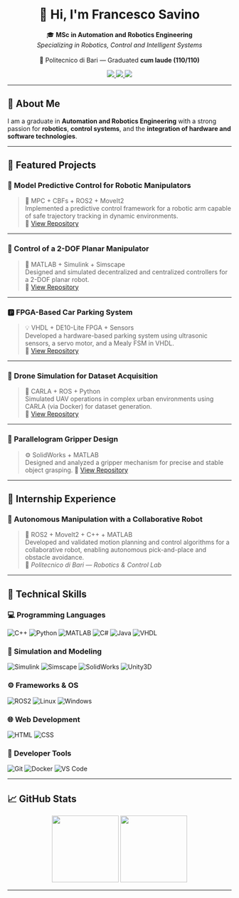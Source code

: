 <!-- HEADER -->
<h1 align="center">👋 Hi, I'm <b>Francesco Savino</b></h1>

<p align="center">
  🎓 <b>MSc in Automation and Robotics Engineering</b> <br>
  <i>Specializing in Robotics, Control and Intelligent Systems</i> <br><br>
  📍 Politecnico di Bari — Graduated <b>cum laude (110/110)</b>  
</p>

<p align="center">
  <a href="https://www.linkedin.com/in/francesco-savino-automation/" target="_blank">
    <img src="https://img.shields.io/badge/LinkedIn-Francesco%20Savino-blue?style=flat-square&logo=linkedin">
  </a>
  <a href="mailto:francescosavino80@gmail.com">
    <img src="https://img.shields.io/badge/Email-francescosavino80%40gmail.com-red?style=flat-square&logo=gmail">
  </a>
  <a href="https://github.com/FrankSav80">
    <img src="https://img.shields.io/github/followers/FrankSav80?label=Follow&style=social">
  </a>
</p>

---

## 🧠 About Me

I am a graduate in **Automation and Robotics Engineering** with a strong passion for **robotics**, **control systems**, and the **integration of hardware and software technologies**.

---

## 🚀 Featured Projects

### 🧩 Model Predictive Control for Robotic Manipulators  
> 🦾 MPC + CBFs + ROS2 + MoveIt2  
> Implemented a predictive control framework for a robotic arm capable of safe trajectory tracking in dynamic environments.  
🔗 [View Repository](https://github.com/FrankSav80/niryo_mpc_control)

---

### 🔧 Control of a 2-DOF Planar Manipulator  
> 🦿 MATLAB + Simulink + Simscape  
> Designed and simulated decentralized and centralized controllers for a 2-DOF planar robot.  
🔗 [View Repository](https://github.com/ItsTomSav/planar_robot_manipulator_control)

---

### 🅿️ FPGA-Based Car Parking System  
> 💡 VHDL + DE10-Lite FPGA + Sensors  
> Developed a hardware-based parking system using ultrasonic sensors, a servo motor, and a Mealy FSM in VHDL.  
🔗 [View Repository](https://github.com/FrankSav80/parking_lot_system_FPGA)

---

### 🚁 Drone Simulation for Dataset Acquisition  
> 🧠 CARLA + ROS + Python  
> Simulated UAV operations in complex urban environments using CARLA (via Docker) for dataset generation.  
🔗 [View Repository](https://github.com/FrankSav80/drone_sim_rec_carla)

---

### 🤖 Parallelogram Gripper Design  
> ⚙️ SolidWorks + MATLAB  
> Designed and analyzed a gripper mechanism for precise and stable object grasping.
🔗 [View Repository](https://github.com/ItsTomSav/gear_gripper_solidworks)

---

## 💼 Internship Experience

### 🤖 Autonomous Manipulation with a Collaborative Robot  
> 🧩 ROS2 + MoveIt2 + C++ + MATLAB  
> Developed and validated motion planning and control algorithms for a collaborative robot, enabling autonomous pick-and-place and obstacle avoidance.  
🔗 *Politecnico di Bari — Robotics & Control Lab*

---

## 🧩 Technical Skills

### 💻 Programming Languages
![C++](https://img.shields.io/badge/C++-00599C?style=for-the-badge&logo=cplusplus)
![Python](https://img.shields.io/badge/Python-3670A0?style=for-the-badge&logo=python&logoColor=yellow)
![MATLAB](https://img.shields.io/badge/MATLAB-ff8000?style=for-the-badge&logo=mathworks)
![C#](https://img.shields.io/badge/C%23-68217A?style=for-the-badge&logo=csharp)
![Java](https://img.shields.io/badge/Java-ED8B00?style=for-the-badge&logo=openjdk)
![VHDL](https://img.shields.io/badge/VHDL-7A1FA2?style=for-the-badge)

### 🧰 Simulation and Modeling
![Simulink](https://img.shields.io/badge/Simulink-Modeling-blue?style=for-the-badge&logo=simulink)
![Simscape](https://img.shields.io/badge/Simscape-Modeling-lightgrey?style=for-the-badge)
![SolidWorks](https://img.shields.io/badge/SolidWorks-CAD-red?style=for-the-badge)
![Unity3D](https://img.shields.io/badge/Unity3D-000000?style=for-the-badge&logo=unity)

### ⚙️ Frameworks & OS
![ROS2](https://img.shields.io/badge/ROS2-Humble%20Hawksbill-22314E?style=for-the-badge&logo=ros&logoColor=white)
![Linux](https://img.shields.io/badge/Linux-FCC624?style=for-the-badge&logo=linux)
![Windows](https://img.shields.io/badge/Windows-0078D6?style=for-the-badge&logo=windows)

### 🌐 Web Development
![HTML](https://img.shields.io/badge/HTML5-E34F26?style=for-the-badge&logo=html5)
![CSS](https://img.shields.io/badge/CSS3-1572B6?style=for-the-badge&logo=css3)

### 🧩 Developer Tools
![Git](https://img.shields.io/badge/Git-F05032?style=for-the-badge&logo=git)
![Docker](https://img.shields.io/badge/Docker-2496ED?style=for-the-badge&logo=docker)
![VS Code](https://img.shields.io/badge/VS%20Code-007ACC?style=for-the-badge&logo=visualstudiocode)

---

## 📈 GitHub Stats

<p align="center">
  <img src="https://github-readme-stats.vercel.app/api?username=FrankSav80&show_icons=true&theme=tokyonight&hide_border=true&count_private=true" height="150"/>
  <img src="https://github-readme-stats.vercel.app/api/top-langs/?username=FrankSav80&layout=compact&theme=tokyonight&hide_border=true" height="150"/>
</p>

---
